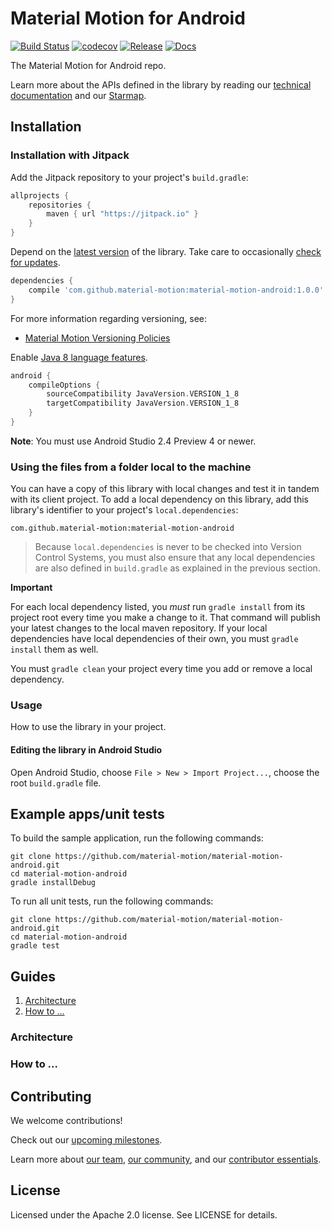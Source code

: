 # Material Motion for Android

[![Build Status](https://travis-ci.org/material-motion/material-motion-android.svg?branch=develop)](https://travis-ci.org/material-motion/material-motion-android)
[![codecov](https://codecov.io/gh/material-motion/material-motion-android/branch/develop/graph/badge.svg)](https://codecov.io/gh/material-motion/material-motion-android)
[![Release](https://img.shields.io/github/release/material-motion/material-motion-android.svg)](https://github.com/material-motion/material-motion-android/releases/latest)
[![Docs](https://img.shields.io/badge/jitpack-docs-green.svg)](https://jitpack.io/com/github/material-motion/material-motion-android/stable-SNAPSHOT/javadoc/)

The Material Motion for Android repo.

Learn more about the APIs defined in the library by reading our
[technical documentation](https://jitpack.io/com/github/material-motion/material-motion-android/1.0.0/javadoc/) and our
[Starmap](https://material-motion.github.io/material-motion/starmap/).

## Installation

### Installation with Jitpack

Add the Jitpack repository to your project's `build.gradle`:

```gradle
allprojects {
    repositories {
        maven { url "https://jitpack.io" }
    }
}
```

Depend on the [latest version](https://github.com/material-motion/material-motion-android/releases) of the library.
Take care to occasionally [check for updates](https://github.com/ben-manes/gradle-versions-plugin).

```gradle
dependencies {
    compile 'com.github.material-motion:material-motion-android:1.0.0'
}
```

For more information regarding versioning, see:

- [Material Motion Versioning Policies](https://material-motion.github.io/material-motion/team/essentials/core_team_contributors/release_process#versioning)

Enable [Java 8 language features](https://developer.android.com/studio/preview/features/java8-support.html).

```gradle
android {
    compileOptions {
        sourceCompatibility JavaVersion.VERSION_1_8
        targetCompatibility JavaVersion.VERSION_1_8
    }
}
```

**Note**: You must use Android Studio 2.4 Preview 4 or newer.

### Using the files from a folder local to the machine

You can have a copy of this library with local changes and test it in tandem
with its client project. To add a local dependency on this library, add this
library's identifier to your project's `local.dependencies`:

```
com.github.material-motion:material-motion-android
```

> Because `local.dependencies` is never to be checked into Version Control
Systems, you must also ensure that any local dependencies are also defined in
`build.gradle` as explained in the previous section.

**Important**

For each local dependency listed, you *must* run `gradle install` from its
project root every time you make a change to it. That command will publish your
latest changes to the local maven repository. If your local dependencies have
local dependencies of their own, you must `gradle install` them as well.

You must `gradle clean` your project every time you add or remove a local
dependency.

### Usage

How to use the library in your project.

#### Editing the library in Android Studio

Open Android Studio,
choose `File > New > Import Project...`,
choose the root `build.gradle` file.

## Example apps/unit tests

To build the sample application, run the following commands:

    git clone https://github.com/material-motion/material-motion-android.git
    cd material-motion-android
    gradle installDebug

To run all unit tests, run the following commands:

    git clone https://github.com/material-motion/material-motion-android.git
    cd material-motion-android
    gradle test

## Guides

1. [Architecture](#architecture)
2. [How to ...](#how-to-...)

### Architecture

### How to ...

## Contributing

We welcome contributions!

Check out our [upcoming milestones](https://github.com/material-motion/material-motion-android/milestones).

Learn more about [our team](https://material-motion.github.io/material-motion/team/),
[our community](https://material-motion.github.io/material-motion/team/community/), and
our [contributor essentials](https://material-motion.github.io/material-motion/team/essentials/).

## License

Licensed under the Apache 2.0 license. See LICENSE for details.

